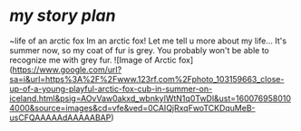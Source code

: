 # ***my story plan***
~life of an arctic fox
Im an arctic fox! Let me tell u more about my life...
It's summer now, so my coat of fur is grey. You probably won't be able to recognize me with grey fur.
![Image of Arctic fox]
(https://www.google.com/url?sa=i&url=https%3A%2F%2Fwww.123rf.com%2Fphoto_103159663_close-up-of-a-young-playful-arctic-fox-cub-in-summer-on-iceland.html&psig=AOvVaw0akxd_wbnkylWtN1q0TwDl&ust=1600769580104000&source=images&cd=vfe&ved=0CAIQjRxqFwoTCKDquMeB-usCFQAAAAAdAAAAABAP)

